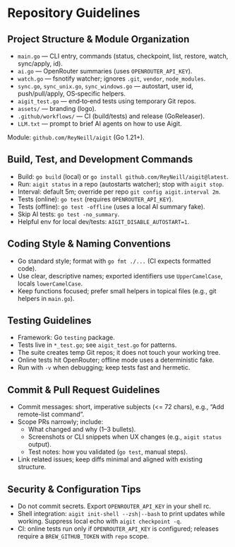 # Repository Guidelines

## Project Structure & Module Organization

- `main.go` — CLI entry, commands (status, checkpoint, list, restore, watch, sync/apply, id).
- `ai.go` — OpenRouter summaries (uses `OPENROUTER_API_KEY`).
- `watch.go` — fsnotify watcher; ignores `.git`, `vendor`, `node_modules`.
- `sync.go`, `sync_unix.go`, `sync_windows.go` — autostart, user id, push/pull/apply, OS‑specific helpers.
- `aigit_test.go` — end‑to‑end tests using temporary Git repos.
- `assets/` — branding (logo).
- `.github/workflows/` — CI (build/tests) and release (GoReleaser).
- `LLM.txt` — prompt to brief AI agents on how to use Aigit.

Module: `github.com/ReyNeill/aigit` (Go 1.21+).

## Build, Test, and Development Commands

- Build: `go build` (local) or `go install github.com/ReyNeill/aigit@latest`.
- Run: `aigit status` in a repo (autostarts watcher); stop with `aigit stop`.
- Interval: default 5m; override per repo `git config aigit.interval 2m`.
- Tests (online): `go test` (requires `OPENROUTER_API_KEY`).
- Tests (offline): `go test -offline` (uses a local AI summary fake).
- Skip AI tests: `go test -no_summary`.
- Helpful env for local dev/tests: `AIGIT_DISABLE_AUTOSTART=1`.

## Coding Style & Naming Conventions

- Go standard style; format with `go fmt ./...` (CI expects formatted code).
- Use clear, descriptive names; exported identifiers use `UpperCamelCase`, locals `lowerCamelCase`.
- Keep functions focused; prefer small helpers in topical files (e.g., git helpers in `main.go`).

## Testing Guidelines

- Framework: Go `testing` package.
- Tests live in `*_test.go`; see `aigit_test.go` for patterns.
- The suite creates temp Git repos; it does not touch your working tree.
- Online tests hit OpenRouter; offline mode uses a deterministic fake.
- Run with `-v` when debugging; keep tests fast and hermetic.

## Commit & Pull Request Guidelines

- Commit messages: short, imperative subjects (<= 72 chars), e.g., “Add remote-list command”.
- Scope PRs narrowly; include:
  - What changed and why (1–3 bullets).
  - Screenshots or CLI snippets when UX changes (e.g., `aigit status` output).
  - Test notes: how you validated (`go test`, manual steps).
- Link related issues; keep diffs minimal and aligned with existing structure.

## Security & Configuration Tips

- Do not commit secrets. Export `OPENROUTER_API_KEY` in your shell rc.
- Shell integration: `aigit init-shell --zsh|--bash` to print updates while working. Suppress local echo with `aigit checkpoint -q`.
- CI: online tests run only if `OPENROUTER_API_KEY` is configured; releases require a `BREW_GITHUB_TOKEN` with `repo` scope.
